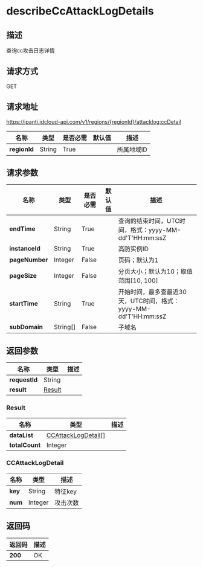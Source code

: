# describeCcAttackLogDetails


## 描述
查询cc攻击日志详情

## 请求方式
GET

## 请求地址
https://ipanti.jdcloud-api.com/v1/regions/{regionId}/attacklog:ccDetail

|名称|类型|是否必需|默认值|描述|
|---|---|---|---|---|
|**regionId**|String|True||所属地域ID|

## 请求参数
|名称|类型|是否必需|默认值|描述|
|---|---|---|---|---|
|**endTime**|String|True||查询的结束时间，UTC时间，格式：yyyy-MM-dd'T'HH:mm:ssZ|
|**instanceId**|String|True||高防实例ID|
|**pageNumber**|Integer|False||页码；默认为1|
|**pageSize**|Integer|False||分页大小；默认为10；取值范围[10, 100]|
|**startTime**|String|True||开始时间，最多查最近30天，UTC时间，格式：yyyy-MM-dd'T'HH:mm:ssZ|
|**subDomain**|String[]|False||子域名|


## 返回参数
|名称|类型|描述|
|---|---|---|
|**requestId**|String||
|**result**|[Result](##Result)||


### <a name="Result">Result</a>
|名称|类型|描述|
|---|---|---|
|**dataList**|[CCAttackLogDetail[]](##CCAttackLogDetail)||
|**totalCount**|Integer||
### <a name="CCAttackLogDetail">CCAttackLogDetail</a>
|名称|类型|描述|
|---|---|---|
|**key**|String|特征key|
|**num**|Integer|攻击次数|

## 返回码
|返回码|描述|
|---|---|
|**200**|OK|
